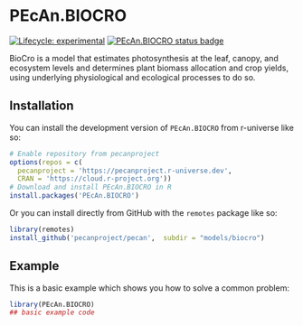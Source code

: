 # PEcAn.BIOCRO

<!-- badges: start -->

[![Lifecycle: experimental](https://img.shields.io/badge/lifecycle-experimental-orange.svg)](https://lifecycle.r-lib.org/articles/stages.html#experimental)
[![PEcAn.BIOCRO status badge](https://pecanproject.r-universe.dev/badges/PEcAn.BIOCRO)](https://pecanproject.r-universe.dev)

<!-- badges: end -->

BioCro is a model that estimates photosynthesis at the leaf, canopy, and ecosystem levels and determines plant biomass allocation and crop yields, using underlying physiological and ecological processes to do so.

## Installation

You can install the development version of `PEcAn.BIOCRO` from r-universe like so:

``` r
# Enable repository from pecanproject
options(repos = c(
  pecanproject = 'https://pecanproject.r-universe.dev',
  CRAN = 'https://cloud.r-project.org'))
# Download and install PEcAn.BIOCRO in R
install.packages('PEcAn.BIOCRO')
```

Or you can install directly from GitHub with the `remotes` package like so:

``` r
library(remotes)
install_github('pecanproject/pecan',  subdir = "models/biocro")
```

## Example

This is a basic example which shows you how to solve a common problem:

``` r
library(PEcAn.BIOCRO)
## basic example code
```

